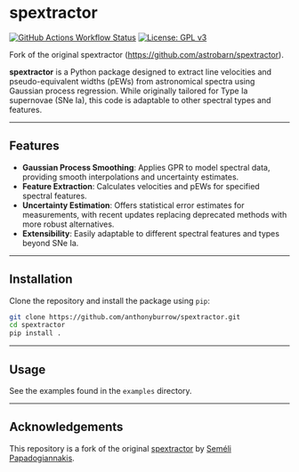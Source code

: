 # spextractor

[![GitHub Actions Workflow Status](https://img.shields.io/github/actions/workflow/status/anthonyburrow/spextractor/run_pytest.yml)](https://github.com/anthonyburrow/spextractor/actions/workflows/run_pytest.yml)
[![License: GPL v3](https://img.shields.io/badge/License-GPLv3-blue.svg)](LICENSE)

Fork of the original spextractor (<https://github.com/astrobarn/spextractor>).

**spextractor** is a Python package designed to extract line velocities and
pseudo-equivalent widths (pEWs) from astronomical spectra using Gaussian
process regression. While originally tailored for Type Ia supernovae (SNe Ia),
this code is adaptable to other spectral types and features.

---

## Features

- **Gaussian Process Smoothing**: Applies GPR to model spectral data, providing smooth interpolations and uncertainty estimates.
- **Feature Extraction**: Calculates velocities and pEWs for specified spectral features.
- **Uncertainty Estimation**: Offers statistical error estimates for measurements, with recent updates replacing deprecated methods with more robust alternatives.
- **Extensibility**: Easily adaptable to different spectral features and types beyond SNe Ia.

---

## Installation

Clone the repository and install the package using `pip`:

```bash
git clone https://github.com/anthonyburrow/spextractor.git
cd spextractor
pip install .
```

---

## Usage

See the examples found in the `examples` directory.

---

## Acknowledgements

This repository is a fork of the original
[spextractor](https://github.com/astrobarn/spextractor) by
[Seméli Papadogiannakis](https://github.com/astrobarn).
